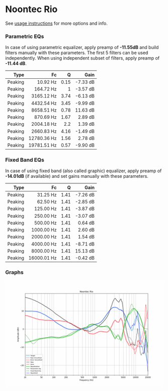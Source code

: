 # Noontec Rio
See [usage instructions](https://github.com/jaakkopasanen/AutoEq#usage) for more options and info.

### Parametric EQs
In case of using parametric equalizer, apply preamp of **-11.55dB** and build filters manually
with these parameters. The first 5 filters can be used independently.
When using independent subset of filters, apply preamp of **-11.44 dB**.

| Type    | Fc          |    Q | Gain     |
|--------:|------------:|-----:|---------:|
| Peaking | 10.92 Hz    | 0.15 | -7.33 dB |
| Peaking | 164.72 Hz   | 1    | -3.57 dB |
| Peaking | 3165.12 Hz  | 3.74 | -6.13 dB |
| Peaking | 4432.54 Hz  | 3.45 | -9.99 dB |
| Peaking | 8658.51 Hz  | 0.78 | 11.63 dB |
| Peaking | 870.69 Hz   | 1.67 | 2.89 dB  |
| Peaking | 2004.18 Hz  | 2.2  | 1.39 dB  |
| Peaking | 2660.83 Hz  | 4.16 | -1.49 dB |
| Peaking | 12780.36 Hz | 1.56 | 2.78 dB  |
| Peaking | 19781.51 Hz | 0.57 | -9.90 dB |

### Fixed Band EQs
In case of using fixed band (also called graphic) equalizer, apply preamp of **-14.01dB**
(if available) and set gains manually with these parameters.

| Type    | Fc          |    Q | Gain     |
|--------:|------------:|-----:|---------:|
| Peaking | 31.25 Hz    | 1.41 | -7.26 dB |
| Peaking | 62.50 Hz    | 1.41 | -2.85 dB |
| Peaking | 125.00 Hz   | 1.41 | -3.87 dB |
| Peaking | 250.00 Hz   | 1.41 | -3.07 dB |
| Peaking | 500.00 Hz   | 1.41 | 0.64 dB  |
| Peaking | 1000.00 Hz  | 1.41 | 2.60 dB  |
| Peaking | 2000.00 Hz  | 1.41 | 1.54 dB  |
| Peaking | 4000.00 Hz  | 1.41 | -8.71 dB |
| Peaking | 8000.00 Hz  | 1.41 | 15.13 dB |
| Peaking | 16000.01 Hz | 1.41 | -0.42 dB |

### Graphs
![](./Noontec%20Rio.png)